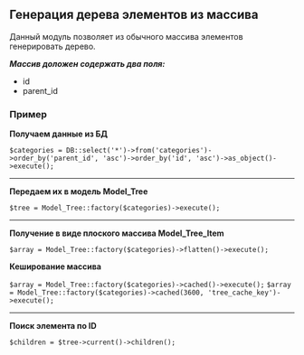 ##  Генерация дерева элементов из массива

Данный модуль позволяет из обычного массива элементов генерировать дерево.

**_Массив доложен содержать два поля:_**
* id
* parent_id


###  Пример
**Получаем данные из БД**

`$categories = DB::select('*')->from('categories')->order_by('parent_id', 'asc')->order_by('id', 'asc')->as_object()->execute();`

***

**Передаем их в модель Model_Tree**

`$tree = Model_Tree::factory($categories)->execute();`

***

**Получение в виде плоского массива Model_Tree_Item**

`$array = Model_Tree::factory($categories)->flatten()->execute();`

**Кеширование массива**

`$array = Model_Tree::factory($categories)->cached()->execute();`
`$array = Model_Tree::factory($categories)->cached(3600, 'tree_cache_key')->execute();`

***

**Поиск элемента по ID**

`$children = $tree->current()->children();`